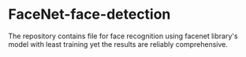 # FaceNet-face-detection
The repository contains file for face recognition using facenet library's model with least training yet the results are reliably comprehensive.
